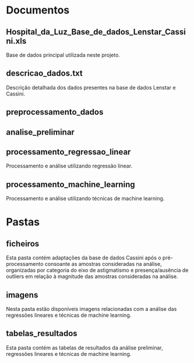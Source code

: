 # Documentos

## Hospital_da_Luz_Base_de_dados_Lenstar_Cassini.xls
Base de dados principal utilizada neste projeto.

## descricao_dados.txt
Descrição detalhada dos dados presentes na base de dados Lenstar e Cassini.

## preprocessamento_dados

## analise_preliminar

## processamento_regressao_linear
Processamento e análise utilizando regressão linear.

## processamento_machine_learning
Processamento e análise utilizando técnicas de machine learning.

# Pastas

## ficheiros
Esta pasta contém adaptações da base de dados Cassini após o pré-processamento consoante as amostras consideradas na análise, organizadas por categoria do eixo de astigmatismo e presença/ausência de outliers em relação à magnitude das amostras consideradas na análise.

## imagens
Nesta pasta estão disponíveis imagens relacionadas com a análise das regressões lineares e técnicas de machine learning.

## tabelas_resultados
Esta pasta contém as tabelas de resultados da análise preliminar, regressões lineares e técnicas de machine learning.
